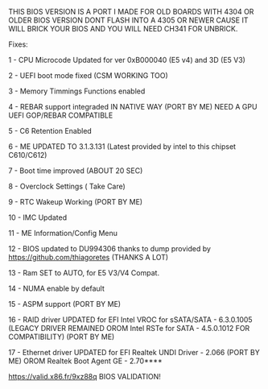 THIS BIOS VERSION IS A PORT I MADE FOR OLD BOARDS WITH 4304 OR OLDER BIOS VERSION
DONT FLASH INTO A 4305 OR NEWER CAUSE IT WILL BRICK YOUR BIOS AND YOU WILL NEED CH341 FOR UNBRICK.

Fixes:

1 - CPU Microcode Updated for ver 0xB000040 (E5 v4) and 3D (E5 V3)

2 - UEFI boot mode fixed (CSM WORKING TOO)

3 - Memory Timmings Functions enabled

4 - REBAR support integraded IN NATIVE WAY (PORT BY ME) NEED A GPU UEFI GOP/REBAR COMPATIBLE

5 - C6 Retention Enabled

6 - ME UPDATED TO 3.1.3.131 (Latest provided by intel to this chipset C610/C612)

7 - Boot time improved (ABOUT 20 SEC) 

8 - Overclock Settings ( Take Care)

9 - RTC Wakeup Working (PORT BY ME)

10 - IMC Updated

11 - ME Information/Config Menu

12 - BIOS updated to DU994306 thanks to dump provided by https://github.com/thiagoretes (THANKS A LOT)

13 - Ram SET to AUTO, for E5 V3/V4 Compat.

14 - NUMA enable by default

15 - ASPM support (PORT BY ME)

16 - RAID driver UPDATED for EFI Intel VROC for sSATA/SATA - 6.3.0.1005  (LEGACY DRIVER REMAINED OROM Intel RSTe for SATA - 4.5.0.1012 FOR COMPATIBILITY) (PORT BY ME)

17 - Ethernet driver UPDATED for  EFI Realtek UNDI Driver     - 2.066    (PORT BY ME)
                                  OROM Realtek Boot Agent GE  - 2.70****


https://valid.x86.fr/9xz88q BIOS VALIDATION!





